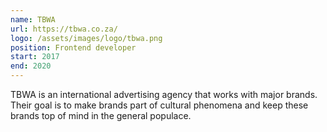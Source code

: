 ```yaml
---
name: TBWA
url: https://tbwa.co.za/
logo: /assets/images/logo/tbwa.png
position: Frontend developer
start: 2017
end: 2020
---
```

TBWA is an international advertising agency that works with major brands. Their goal is to make brands part of cultural 
phenomena and keep these brands top of mind in the general populace.